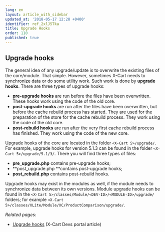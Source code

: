 ```yaml
---
lang: en
layout: article_with_sidebar
updated_at: '2018-05-17 12:28 +0400'
identifier: ref_2xlJ5Tka
title: Upgrade Hooks
order: 110
published: true
---
```

## Upgrade hooks
The general idea of any upgrade/update is to overwrite the existing files of the core/module. That simple. However, sometimes X-Cart needs to synchronize data or do some utility work. Such work is done by **upgrade hooks**. There are three types of upgrade hooks:

*   **pre-upgrade hooks** are run before the files have been overwritten. These hooks work using the code of the old core.
*   **post-upgrade hooks** are run after the files have been overwritten, but before the cache rebuild process has started. They are used for the preparation of the store for the cache rebuild process. They work using the code of the old core.
*   **post-rebuild hooks** are run after the very first cache rebuild process has finished. They work using the code of the new core.

Upgrade hooks of the core are located in the folder `<X-Cart 5>/upgrade/`. For example, upgrade hooks for version 5.1.3 can be found in the folder `<X-Cart 5>/upgrade/5.1/3/`. There you will find three types of files:

*   **pre_upgrade.php** contains pre-upgrade hooks;
*   **post_upgrade.php **contains post-upgrade hooks;
*   **post_rebuild.php** contains post-rebuild hooks.

Upgrade hooks may exist in the modules as well, if the module needs to synchronize data between its own versions. Module upgrade hooks can be found in the `<X-Cart 5>/classes/Module/<DEV-ID>/<MODULE-ID>/upgrade/` folders; for example `<X-Cart 5>/classes/XLite/Module/XC/ProductComparison/upgrade/`.

_Related pages:_

*   [Upgrade hooks](http://devs.x-cart.com/en/misc/upgrade_hooks.html) (X-Cart Devs portal article)
